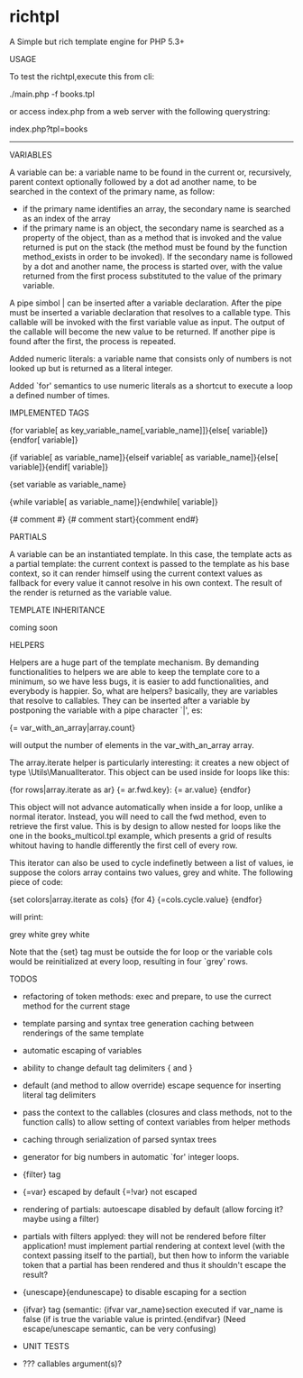 richtpl
=======

A Simple but rich template engine for PHP 5.3+

USAGE

To test the richtpl,execute this from cli:

./main.php -f books.tpl

or access index.php from a web server with the following querystring:

index.php?tpl=books

---

VARIABLES

A variable can be:
a variable name to be found in the current or, recursively, parent context optionally followed by a dot ad another name, to be searched in the context of the primary name, as follow:
- if the primary name identifies an array, the secondary name is searched as an index of the array
- if the primary name is an object, the secondary name is searched as a property of the object, than as a method that is invoked and the value returned is put on the stack (the method must be found by the function method_exists in order to be invoked).
If the secondary name is followed by a dot and another name, the process is started over, with the value returned from the first process substituted to the value of the primary variable.

A pipe simbol | can be inserted after a variable declaration. After the pipe must be inserted a variable declaration that resolves to a callable type. This callable will be invoked with the first variable value as input. The output of the callable will become the new value to be returned. If another pipe is found after the first, the process is repeated.

Added numeric literals: a variable name that consists only of numbers is not looked up but is returned as a literal integer.

Added `for' semantics to use numeric literals as a shortcut to execute a loop a defined number of times.

IMPLEMENTED TAGS

{for variable[ as key_variable_name[,variable_name]]}{else[ variable]}{endfor[ variable]}

{if variable[ as variable_name]}{elseif variable[ as variable_name]}{else[ variable]}{endif[ variable]}

{set variable as variable_name}

{while variable[ as variable_name]}{endwhile[ variable]}

{# comment #}
{# comment start}{comment end#}


PARTIALS

A variable can be an instantiated template. In this case, the template acts as a partial template: the current context is passed to the template as his base context, so it can render himself using the current context values as fallback for every value it cannot resolve in his own context. The result of the render is returned as the variable value.


TEMPLATE INHERITANCE

coming soon

HELPERS

Helpers are a huge part of the template mechanism. By demanding functionalities to helpers we are able to keep the template core to a minimum, so we have less bugs, it is easier to add functionalities, and everybody is happier. So, what are helpers? basically, they are variables that resolve to callables. They can be inserted after a variable by postponing the variable with a pipe character `|', es:

{= var_with_an_array|array.count}

will output the number of elements in the var_with_an_array array.

The array.iterate helper is particularly interesting: it creates a new object of type \Utils\ManualIterator. This object can be used inside for loops like this:

{for rows|array.iterate as ar}
	{= ar.fwd.key}: {= ar.value}
{endfor}

This object will not advance automatically when inside a for loop, unlike a normal iterator. Instead, you will need to call the fwd method, even to retrieve the first value. This is by design to allow nested for loops like the one in the books_multicol.tpl example, which presents a grid of results whitout having to handle differently the first cell of every row.

This iterator can also be used to cycle indefinetly between a list of values, ie suppose the colors array contains two values, grey and white. The following piece of code:

{set colors|array.iterate as cols}
{for 4}
{=cols.cycle.value}
{endfor}

will print:

grey
white
grey
white

Note that the {set} tag must be outside the for loop or the variable cols would be reinitialized at every loop, resulting in four `grey' rows.

TODOS

- refactoring of token methods: exec and prepare, to use the currect method for the current stage

- template parsing and syntax tree generation caching between renderings of the same template

- automatic escaping of variables

- ability to change default tag delimiters { and }

- default (and method to allow override) escape sequence for inserting literal tag delimiters

- pass the context to the callables (closures and class methods, not to the function calls) to allow setting of context variables from helper methods

- caching through serialization of parsed syntax trees

- generator for big numbers in automatic `for' integer loops.

- {filter} tag

- {=var} escaped by default {=!var} not escaped

- rendering of partials: autoescape disabled by default (allow forcing it? maybe using a filter)

- partials with filters applyed: they will not be rendered before filter application! must implement partial rendering at context level (with the context passing itself to the partial), but then how to inform the variable token that a partial has been rendered and thus it shouldn't escape the result?

- {unescape}{endunescape} to disable escaping for a section

- {ifvar} tag (semantic: {ifvar var_name}section executed if var_name is false (if is true the variable value is printed.{endifvar} (Need escape/unescape semantic, can be very confusing)

- UNIT TESTS

- ??? callables argument(s)?
